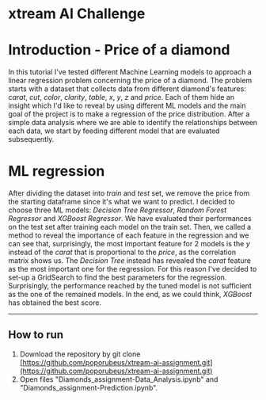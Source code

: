 # xtream AI Challenge

# Introduction - Price of a diamond

In this tutorial I've tested different Machine Learning models to approach a linear regression problem concerning the price of a diamond.
The problem starts with a dataset that collects data from different diamond's features: *carat*, *cut*, *color*, *clarity*, *table*, *x*, *y*, *z* and *price*. Each of them hide an insight which I'd like to reveal by using different ML models and the main goal of the project is to make a regression of the price distribution.
After a simple data analysis where we are able to identify the relationships between each data, we start by feeding different model that are evaluated subsequently.

# ML regression

After dividing the dataset into *train* and *test* set, we remove the price from the starting dataframe since it's what we want to predict. I decided to choose three ML models: *Decision Tree Regressor*, *Random Forest Regressor* and *XGBoost Regressor*. We have evaluated their performances on the test set after training each model on the train set. Then, we called a method to reveal the importance of each feature in the regression and we can see that, surprisingly, the most important feature for 2 models is the *y* instead of the *carat* that is proportional to the *price*, as the correlation matrix shows us. The *Decision Tree* instead has revealed the *carat* feature as the most important one for the regression. For this reason I've decided to set-up a GridSearch to find the best parameters for the regression. Surprisingly, the performance reached by the tuned model is not sufficient as the one of the remained models. In the end, as we could think, *XGBoost* has obtained the best score.

---

## How to run
1. Download the repository by git clone [https://github.com/poporubeus/xtream-ai-assignment.git](https://github.com/poporubeus/xtream-ai-assignment.git)
2. Open files "Diamonds_assignment-Data_Analysis.ipynb" and "Diamonds_assignment-Prediction.ipynb".

